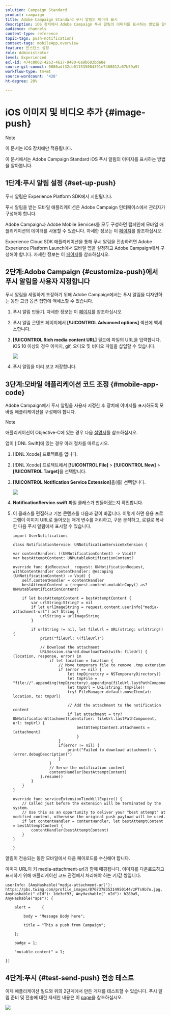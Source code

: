 ```yaml
---
solution: Campaign Standard
product: campaign
title: Adobe Campaign Standard 푸시 알림의 이미지 표시
description: iOS 장치에서 Adobe Campaign 푸시 알림의 이미지를 표시하는 방법을 알아봅니다.
audience: channels
content-type: reference
topic-tags: push-notifications
context-tags: mobileApp,overview
feature: 인스턴스 설정
role: Administrator
level: Experienced
exl-id: 474c8002-4263-4617-9480-6a9b603bde8e
source-git-commit: 0080adf32cb011535004391e7468012a07b59a9f
workflow-type: tm+mt
source-wordcount: '428'
ht-degree: 20%

---
```


# iOS 이미지 및 비디오 추가 {#image-push}

>[!NOTE]
>
>이 문서는 iOS 장치에만 적용됩니다.

이 문서에서는 Adobe Campaign Standard iOS 푸시 알림의 이미지를 표시하는 방법을 알아봅니다.

## 1단계:푸시 알림 설정 {#set-up-push}

푸시 알림은 Experience Platform SDK에서 지원됩니다.

푸시 알림을 받는 모바일 애플리케이션은 Adobe Campaign 인터페이스에서 관리자가 구성해야 합니다.

Adobe Campaign과 Adobe Mobile Services를 모두 구성하면 캠페인에 모바일 애플리케이션의 데이터를 사용할 수 있습니다. 자세한 정보는 이 [페이지](https://helpx.adobe.com/kr/campaign/kb/configuring-app-sdk.html)를 참조하십시오.

Experience Cloud SDK 애플리케이션을 통해 푸시 알림을 전송하려면 Adobe Experience Platform Launch에서 모바일 앱을 설정하고 Adobe Campaign에서 구성해야 합니다. 자세한 정보는 이 [페이지](https://helpx.adobe.com/kr/campaign/kb/configuring-app-sdk.html#ChannelspecificapplicationconfigurationinAdobeCampaign)를 참조하십시오.

## 2단계:Adobe Campaign {#customize-push}에서 푸시 알림을 사용자 지정합니다

푸시 알림을 세밀하게 조정하기 위해 Adobe Campaign에서는 푸시 알림을 디자인하는 동안 고급 옵션 집합에 액세스할 수 있습니다.

1. 푸시 알림 만들기. 자세한 정보는 이 [페이지](../../channels/using/preparing-and-sending-a-push-notification.md)를 참조하십시오.

1. 푸시 알림 콘텐츠 페이지에서 **[!UICONTROL Advanced options]** 섹션에 액세스합니다.

1. **[!UICONTROL Rich media content URL]** 필드에 파일의 URL을 입력합니다.
iOS 10 이상의 경우 이미지, gif, 오디오 및 비디오 파일을 삽입할 수 있습니다.

   ![](assets/push_notif_advanced_6.png)

1. 푸시 알림을 미리 보고 저장합니다.

## 3단계:모바일 애플리케이션 코드 조정 {#mobile-app-code}

Adobe Campaign에서 푸시 알림을 사용자 지정한 후 장치에 이미지를 표시하도록 모바일 애플리케이션을 구성해야 합니다.

>[!NOTE]
>
>애플리케이션이 Objective-C에 있는 경우 다음 [설명서](https://experienceleague.adobe.com/docs/mobile-services/ios/messaging-ios/push-messaging/c-set-up-rich-push-notif-ios.html)를 참조하십시오.

앱이 [!DNL Swift]에 있는 경우 아래 절차를 따르십시오.

1. [!DNL Xcode] 프로젝트를 엽니다.

1. [!DNL Xcode] 프로젝트에서 **[!UICONTROL File]** > **[!UICONTROL New]** > **[!UICONTROL Target]**&#x200B;을 선택합니다.

1. **[!UICONTROL Notification Service Extension]**&#x200B;을(를) 선택합니다.

   ![](assets/push_notif_advanced_12.png)

1. **NotificationService.swift** 파일 클래스가 만들어졌는지 확인합니다.

1. 이 클래스를 편집하고 기본 콘텐츠를 다음과 같이 바꿉니다.
이렇게 하면 응용 프로그램이 이미지 URL로 들어오는 매개 변수를 처리하고, 구문 분석하고, 로컬로 복사한 다음 푸시 알림에서 표시할 수 있습니다.

   ```
   import UserNotifications
   
   class NotificationService: UNNotificationServiceExtension {
   
   var contentHandler: ((UNNotificationContent) -> Void)?
   var bestAttemptContent: UNMutableNotificationContent?
   
   override func didReceive(_ request: UNNotificationRequest, withContentHandler contentHandler: @escaping (UNNotificationContent) -> Void) {
       self.contentHandler = contentHandler
       bestAttemptContent = (request.content.mutableCopy() as? UNMutableNotificationContent)
   
       if let bestAttemptContent = bestAttemptContent {
           var urlString:String? = nil
           if let urlImageString = request.content.userInfo["media-attachment-url"] as? String {
               urlString = urlImageString
           }
   
           if urlString != nil, let fileUrl = URL(string: urlString!) {
               print("fileUrl: \(fileUrl)")
   
               // Download the attachment
               URLSession.shared.downloadTask(with: fileUrl) { (location, response, error) in
                   if let location = location {
                       // Move temporary file to remove .tmp extension
                       if (error == nil) {
                           let tmpDirectory = NSTemporaryDirectory()
                           let tmpFile = "file://".appending(tmpDirectory).appending(fileUrl.lastPathComponent)
                           let tmpUrl = URL(string: tmpFile)!
                           try! FileManager.default.moveItem(at: location, to: tmpUrl)
   
                           // Add the attachment to the notification content
                           if let attachment = try? UNNotificationAttachment(identifier: fileUrl.lastPathComponent, url: tmpUrl) {
                               bestAttemptContent.attachments = [attachment]
                               }
                       }
                       if(error != nil) {
                           print("Failed to download attachment: \(error.debugDescription)")
                       }
                   }
                   // Serve the notification content
                   contentHandler(bestAttemptContent)
               }.resume()
           }
       }
   }
   
   override func serviceExtensionTimeWillExpire() {
       // Called just before the extension will be terminated by the system.
       // Use this as an opportunity to deliver your "best attempt" at modified content, otherwise the original push payload will be used.
       if let contentHandler = contentHandler, let bestAttemptContent = bestAttemptContent {
           contentHandler(bestAttemptContent)
       }
   }
   
   }
   ```

알림이 전송되는 동안 모바일에서 다음 페이로드를 수신해야 합니다.

이미지 URL이 키 media-attachment-url과 함께 매핑됩니다. 이미지를 다운로드하고 표시하기 위해 애플리케이션 코드 관점에서 처리해야 하는 키/값 쌍입니다.

```
userInfo: [AnyHashable("media-attachment-url"): https://pbs.twimg.com/profile_images/876737835314950144/zPTs9b7o.jpg, AnyHashable("_dId"): 1de3ef93, AnyHashable("_mId"): h280a5, AnyHashable("aps"): {
 
    alert =     {
 
        body = "Message Body here";
 
        title = "This a push from Campaign";
 
    };
 
    badge = 1;
 
    "mutable-content" = 1;
 
}]
```

## 4단계:푸시 {#test-send-push} 전송 테스트

이제 애플리케이션 빌드와 위의 2단계에서 만든 게재를 테스트할 수 있습니다. 푸시 알림 준비 및 전송에 대한 자세한 내용은 이 [page](../../channels/using/preparing-and-sending-a-push-notification.md)을 참조하십시오.

![](assets/push_notif_advanced_34.png)
